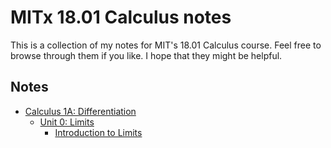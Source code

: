 # MITx 18.01 Calculus notes

This is a collection of my notes for MIT's 18.01 Calculus course. Feel free to browse through them if you like. I hope that they might be helpful.

## Notes

- [Calculus 1A: Differentiation](/calculus1a-differentiation/)
  - [Unit 0: Limits](/calculus1a-differentiation/unit0-limits)
    - [Introduction to Limits](/calculus1a-differentiation/unit0-limits/introduction-to-limits)


